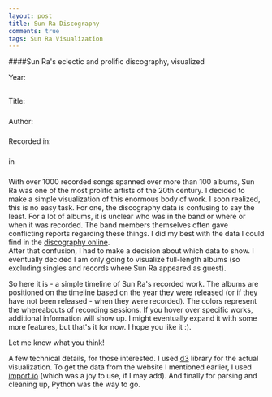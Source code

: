 ```yaml
---
layout: post
title: Sun Ra Discography
comments: true
tags: Sun Ra Visualization
---
```

####Sun Ra's eclectic and prolific discography, visualized

<div id="sunra-container">
<div id="sunra"></div>
<div class="sunra-cover left breathe col-2"></div>
<div class="sunra-content left col-6">
Year: <h2 class="year"><span></span></h2>
Title: <h3 class="title"><span></span></h3>
Author: <h3 class="author"><span></span></h3>
</div>
<div class="sunra-content left col-3">
Recorded in: <h3 class="dates"><span></span></h3>
in <h3 class="locations"><span></span></h3>
</div>
</div>

With over 1000 recorded songs spanned over more than 100 albums, Sun Ra was one of the most prolific artists of the 20th century. I decided to make a simple visualization of this enormous body of work. I soon realized, this is no easy task. For one, the discography data is confusing to say the least. For a lot of albums, it is unclear who was in the band or where or when it was recorded. The band members themselves often gave conflicting reports regarding these things. I did my best with the data I could find in the [discography online](http://www.the-temple.net/sunradisco/list.php).  
After that confusion, I had to make a decision about which data to show. I eventually decided I am only going to visualize full-length albums (so excluding singles and records where Sun Ra appeared as guest).  

  
So here it is - a simple timeline of Sun Ra's recorded work. The albums are positioned on the timeline based on the year they were released (or if they have not been released - when they were recorded). The colors represent the whereabouts of recording sessions. If you hover over specific works, additional information will show up.
I might eventually expand it with some more features, but that's it for now. I hope you like it :).  
  

Let me know what you think!
  


<span class="font-small gray">A few technical details, for those interested. I used [d3](http://d3js.org/) library for the actual visualization. To get the data from the website I mentioned earlier, I used [import.io](http://import.io) (which was a joy to use, if I may add). And finally for parsing and cleaning up, Python was the way to go.</span>


<script type="text/javascript" src="{{ "/js/d3.min.js" | prepend: site.baseurl }}"></script>
<script type="text/javascript" src="{{ "/js/sunra_disco.js" | prepend: site.baseurl }}"></script>
<script type="text/javascript">
// Set the dimensions of the canvas / graph
var margin = {top: 30, right: 30, bottom: 30, left: 30};
var width = $('.post').width() - margin.left - margin.right;
var height = 270 - margin.top - margin.bottom;

// Other variables

// Prepare data
var yearlyData = d3.nest()
                    .key(function(d) { return d.release_date; })
                    .sortKeys(d3.ascending)
                    .entries(data);
var maxPerYear = d3.max(yearlyData, function(d) { return d.values.length; });

// Set scales
var xScale = d3.scale.ordinal()
                    .rangeBands([0, width], 0.52, 0.05)
                    .domain(d3.range(d3.min(data, function(d) { return d.release_date - 1; }), d3.max(data, function(d) { return d.release_date + 1; })));
var yScale = d3.scale.ordinal()
                    .rangeBands([height, 0], 0, 0.1)
                    .domain(d3.range(0, maxPerYear));
var cScale = d3.scale.ordinal()
                .range(["#a6cee3","#1f78b4","#b2df8a","#555","#fb9a99","#e31a1c","#fdbf6f","#ff7f00","#cab2d6","#6a3d9a","#ffff99","#b15928", "#8dd3c7","#ffffb3","#bebada","#fb8072","#80b1d3","#fdb462","#b3de69","#fccde5","#d9d9d9","#bc80bd","#ccebc5","#ffed6f"])
                .domain(data, function(d) { return d.recording_locations.join(' or '); });
// Scale helper
var centered = function(i) {
// Function that starts from the center of the interval and spreads out
    return Math.floor(maxPerYear/2) - (i - Math.floor(i/2))*Math.pow(-1, i);
};

// Set axis
var xAxis = d3.svg.axis().scale(xScale).orient('bottom').tickValues(['1956', '1960', '1970', '1980', '1990', '1998']);

// Add svg canvas
var svg = d3.select("#sunra").append("svg")
    .attr("width", width + margin.left + margin.right)
    .attr("height", height + margin.top + margin.bottom)
    .append("g")
    .attr("transform", "translate(" + margin.left + "," + margin.top + ")");

// Add covers
var defs = svg.append('defs');
defs.selectAll('pattern')
    .data(data)
    .enter()
    .append('pattern')
    .attr('id', function(d) { return d.title.replace(/\s+|\(|\)|\'/g, '-'); })
    .attr('x', 0)
    .attr('y', 0)
    .attr('height', 1)
    .attr('width', 1)
    .attr('viewBox', '0 0 100 100')
    .attr('preserveAspectRatio', 'none')
    .append('image')
    .attr('x', 0)
    .attr('y', 0)
    .attr('height', 100)
    .attr('width', 100)
    .attr('preserveAspectRatio', 'none')
    .attr('xlink:href', function(d) { return d.cover; });

// Add albums
var g = svg.selectAll('g').data(yearlyData).enter()
        .append('g')
        .attr('transform', function(d) { return 'translate(' + xScale(d.key) + ', 0)'; });
var records = g.selectAll('circle')
    .data(function(d) { return d.values; })
    .enter()
    .append('circle')
    .attr('class', 'record')
    .attr('r', xScale.rangeBand())
    .attr('cy', function(d, i) { return yScale(centered(i)); })
    .style('fill', function(d) { return 'url(#' + d.title.replace(/\s+|\(|\)|\'/g, '-') + ')'; })
    .style('stroke', function(d) { return cScale(d.recording_locations); });

// Add axis
svg.append('g')
    .attr('class', 'x axis')
    .attr('transform', function(d) { return 'translate(0, ' + height + ')'; })
    .call(xAxis);

// Interactivity
records.on('mouseover', function(d) {    
    d3.select(this)
        .transition()
        .duration(100)
        .attr('r', 25)
        .style('stroke-width', 4);
    d3.select('.sunra-cover')
        .style('background-image', function() { return 'url("' + d.cover + '")'; });
    $('.sunra-content').show();
    $('.sunra-content .year span').html(d.release_date);
    $('.sunra-content .title span').html(d.title);
    $('.sunra-content .author span').html(d.author);
    $('.sunra-content .dates span').html(d.recording_dates.join(', '));
    $('.sunra-content .locations span').html(d.recording_locations.join(', '));
}).on('mouseout', function() {
    d3.select(this)
        .transition()
        .duration(200)
        .attr('r', xScale.rangeBand())
        .style('stroke-width', 2);
});

// Razbij albume na recording sessions
// Več informacij za posamezen album

</script>
